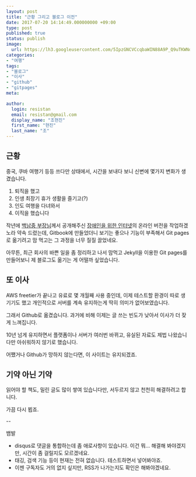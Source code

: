 ```yaml
---
layout: post
title: "근황 그리고 블로그 이전"
date: 2017-07-20 14:14:49.000000000 +09:00
type: post
published: true
status: publish
image:
  url: https://lh3.googleusercontent.com/5IpzGNCVCcqbaWIN88A9P_Q9uTKWNqW0mC2VxmMnUlMGFChBmTVnNh2HTlQeHWW6PBrziYLQhv9VtOshi47o53blP0xvcivsH7IJSxc4pYBk99oPnHb_d_46fJkKMkz2vy2RiuuQXbgfXtxb-wDWT8uTDKw6RSikQ6GDACEnAuHJ4nE9rQLYofg5oG_IEu1kG2Cn-9u3AMCDk_XPIiYC7k79kQWvLvYGIG9UiLpdIrkeT9kiYYL9LLKwVHUBIoaRCVGNtfl9wblTpHsMZkr0_GUG8EGc7RmrQAqEig0Voye3Qln-IwmSBakWIuVOQYGhRpAqOH1dW-mnTqJhY_Gxoox1jJ6zcqtQio66Foy_OfdeEiZHyU-dAH-tFCCyIiQJaqOct1Wvi40CuyxVX_BGkHAvUtKZ1YqzpNjfagLu3pUv8u7Vqbo0HWBneB7mzHunoodKExgfhhQBqJSKFF1XwmkeCNCCPwCRCkPhcIz1lrGT316pXnlSmw4Ox12PdeTt534wgz_raScItmiv5BsYIfNiADHMYzHMvfd_4aWt2o6CQNDGVMksRkf9AaGhm_W9oZViV5P-uUObvvtn7x2cjOtzfTiInjDiQx7QcET8WPV1_5fCJWh8QKH3jESXBoU10B8HGiifInX_K7dxhOttS43udNVbT_As5svUp8x1P6Culx8=w960-h720-no
categories:
- "여행"
tags:
- "블로그"
- "이사"
- "github"
- "gitpages"
meta:

author:
  login: resistan
  email: resistan@gmail.com
  display_name: "조현진"
  first_name: "현진"
  last_name: "조"
---
```


## 근황

중국, 쿠바 여행기 등등 쓰다만 상태에서, 시간을 보내다 보니 신변에 몇가지 변화가 생겼습니다.

1. 퇴직을 했고
2. 인생 최장기 휴가 생활을 즐기고(?)
3. 인도 여행을 다녀와서
4. 이직을 했습니다

작년에 [백남중 부장님](http://njpaiks.egloos.com/)께서 공개해주신 [장애인을 위한 인터넷](https://kwagnet.github.io/ifd1996_cover.html)의 온라인 버전을 작업하겠노라 약속 드렸는데, Gitbook에 만들었더니 보기는 좋으나 기능이 부족해서 Git pages로 옮기려고 맘 먹고는 그 과정을 너무 질질 끌었네요.

아무튼, 최근 회사의 바쁜 일을 좀 정리하고 나서 맘먹고 Jekyll을 이용한 Git pages를 만들어보니 제 블로그도 옮기는 게 어떨까 싶었습니다.

## 또 이사

AWS freetier가 끝나고 유료로 몇 개월째 사용 중인데, 이제 테스트할 환경이 따로 생기기도 했고 개인적으로 서버를 계속 유지하는게 딱히 의미가 없어보였습니다.

그래서 Github로 옮겼습니다. 과거에 비해 이제는 글 쓰는 빈도가 낮아서 이사가 더 잦게 느껴집니다.

10년 넘게 유지하면서 플랫폼이나 서버가 여러번 바뀌고, 유실된 자료도 제법 나왔습니다만 아쉬워하지 않기로 했습니다.

어쨌거나 Github가 망하지 않는다면, 이 사이트는 유지되겠죠.

## 기약 아닌 기약

읽어야 할 책도, 밀린 글도 많이 쌓여 있습니다만, 서두르지 않고 천천히 해결하려고 합니다.

가끔 다시 뵙죠.

--

뱀발

* disqus로 댓글을 통합하는데 좀 애로사항이 있습니다. 이건 뭐... 해결해 봐야겠지만, 시간이 좀 걸릴지도 모르겠네요.
* 태깅, 검색 기능 등이 현재는 전혀 없습니다. 테스트하면서 넣어봐야죠.
* 이젠 구독자도 거의 없지 싶지만, RSS가 나가는지도 확인은 해봐야겠네요.